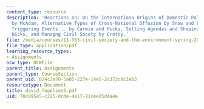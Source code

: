 ```yaml
---
content_type: resource
description: 'Reactions on: On the Internationa Origins of Domestic Political Opportunities
  by McAdam, Alternative Types of Cross-National Dffusion by Snow and Benford, International
  Triggering Events... by Carmin and Hicks, Setting Agendas and Shaping Activism by
  Hicks, and Managng Civil Socety by Crotty.'
file: /media/courses/11-363-civil-society-and-the-environment-spring-2005/70c89545c225dcde4e1721cee25d4a4a_david_fogelson5.pdf
file_type: application/pdf
learning_resource_types:
- Assignments
ocw_type: OCWFile
parent_title: Assignments
parent_type: CourseSection
parent_uid: 824c2a70-5a05-227e-14e5-2c372c0c3ab3
resourcetype: Document
title: david_fogelson5.pdf
uid: 70c89545-c225-dcde-4e17-21cee25d4a4a
---
```

